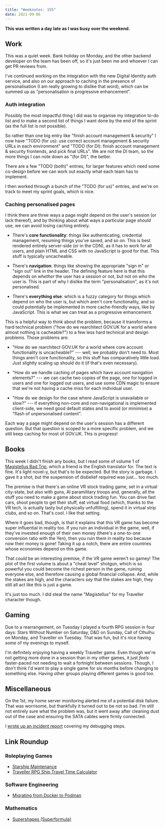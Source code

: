 ```yaml
---
title: "Weeknotes: 155"
date: 2021-09-06
---
```


**This was written a day late as I was busy over the weekend.**


## Work

This was a quiet week.  Bank holiday on Monday, and the other backend
developer on the team has been off, so it's just been me and whoever I
can get PR reviews from.

I've continued working on the integration with the new Digital
Identity auth service, and also on our approach to caching in the
presence of personalisation (I am really growing to dislike that
word), which can be summed up as "personalisation is progressive
enhancement".

### Auth integration

Possibly the most impactful thing I did was to organise my integration
to-do list and to make a second list of things I want done by the end
of the sprint (as the full list is not possible).

So rather than one big entry like "finish account management &
security" I now have "TODO (for us): use correct account management &
security URLs in each environment" and "TODO (for DI): finish account
management & security frontends, and pick final URLs".  We are not the
DI team, so the more things I can note down as "(for DI)", the better.

There are a few "TODO (both)" entries, for larger features which need
some co-design before we can work out exactly what each team has to
implement.

I then worked through a bunch of the "TODO (for us)" entries, and
we're on track to meet my sprint goals, which is nice.

### Caching personalised pages

I think there are three ways a page might depend on the user's session
(or lack thereof), and by thinking about what ways a particular page
*should* use, we can avoid losing caching entirely.

- There's **core functionality**: things like authenticating,
  credential management, resuming things you've saved, and so on.
  This is best rendered entirely server-side (or in the CDN), as it
  has to work for all users, and plain HTML and CSS with no JavaScript
  is good for that.  This stuff is typically uncacheable.

- There's **navigation**: things like showing the appropriate "sign
  in" or "sign out" link in the header.  The defining feature here is
  that this depends on *whether* the user has a session or not, but
  not on *who* the user is.  This is part of why I dislike the term
  "personalisation", as it's not personalised.

- There's **everything else**: which is a fuzzy category for things
  which depend on who the user is, but which aren't core
  functionality, and so could potentially be implemented in more
  cache-friendly ways, like by JavaScript.  This is what we can treat
  as a progressive enhancement.

This is a helpful way to think about the problem, because it
transforms a hard technical problem ("how do we rearchitect GOV.UK for
a world where almost nothing is cacheable?") to a few less hard
technical and design problems.  Those problems are:

- "How do we rearchitect GOV.UK for a world where core account
  functionality is uncacheable?" --- well, we probably don't need to.
  Most things aren't core functionality, so this stuff has
  comparatively little load.  Just slightly scaling up should do it
  (if that's even necessary).

- "How do we handle caching of pages which have account navigation
  elements?" --- we can cache two copies of the page, one for logged
  in users and one for logged out users, and use some CDN magic to
  ensure that we're not having a cache miss for each individual user.

- "How do we design for the case where JavaScript is unavailable or
  slow?" --- if everything non-core and non-navigational is
  implemented client-side, we need good default states and to avoid
  (or minimise) a "flash of unpersonalised content".

Each way a page might depend on the user's session has a different
question.  But that question is scoped to a more specific problem, and
we still keep caching for most of GOV.UK.  This is progress!


## Books

This week I didn't finish any books, but I read some of volume 1 of
[Magistellus Bad Trip][], which a friend is the English translator
for.  The text is fine.  It's light novel-y, but that's to be
expected.  But the story is garbage.  I gave it a shot, but the
suspension of disbelief required was just... too much.

The premise is that there's an online VR stock trading game, set in a
virtual city-state, but also with guns, AI paramilitary troops and,
generally, all the stuff you need to make a game about stock trading
fun.  You can drive fast cars, shoot people to get their stuff, eat
virtual food (which, thanks to the VR tech, is actually tasty but
physically unfulfilling), spend it in virtual strip clubs, and so on.
That's cool.  I like that setting.

Where it goes bad, though, is that it explains that this VR game has
become super influential in reality too.  If you ruin an individual in
the game, well, if they've invested enough of their own money (there's
a one-to-one conversion ratio with the Yen), then you ruin them in
reality too because now their money is gone!  Taking it up a notch,
there are entire countries whose economies depend on this game.

That *could* be an interesting premise, if the VR game weren't so
gamey!  The plot of the first volume is about a "cheat level" shotgun,
which is so powerful you could become the richest person in the game,
ruining everyone else, and therefore causing a global financial
collapse.  And, while the stakes are high, and the characters *say*
that the stakes are high, they still all act like this is just a game.

It's just too much.  I did steal the name "Magistellus" for my
Traveller character though.

[Magistellus Bad Trip]: https://dengeki.fandom.com/wiki/Magistellus_Bad_Trip


## Gaming

Due to a rearrangement, on Tuesday I played a fourth RPG session in
four days: Stars Without Number on Saturday, D&D on Sunday, Call of
Cthulhu on Monday, and Traveller on Tuesday.  That was fun, but it's
nice having *some* of my evenings to myself.

I'm definitely enjoying having a weekly Traveller game.  Even though
we're not getting more done in a session than in my other games, it
just *feels* faster-paced not needing to wait a fortnight between
sessions.  Though, I don't think I'd want to play a single game for
six months before changing to something else.  Having other groups
playing different games is good too.


## Miscellaneous

On the 1st, my home server monitoring alerted me of a potential disk
failure.  That was worrisome, but thankfully it turned out to be not
so bad.  I'm still not entirely sure what the problem was, but it went
away after cleaning dust out of the case and ensuring the SATA cables
were firmly connected.

I [wrote up an incident report][] covering my debugging steps.

[wrote up an incident report]: incident-20210901-nyarlathotep-zpool-degraded.html


## Link Roundup

### Roleplaying Games

- [Starship Maintenance](https://greatdungeonnorth.blogspot.com/2021/08/starship-maintenance.html)
- [Traveller RPG Ship Travel Time Calculator](https://www.cyborgprime.com/traveller-rpg-blog/traveller-rpg-ship-travel-time-calculator)

### Software Engineering

- [Migrating from Docker to Podman](https://marcusnoble.co.uk/2021-09-01-migrating-from-docker-to-podman/)

### Mathematics

- [Supershapes (Superformula)](http://paulbourke.net/geometry/supershape/)

